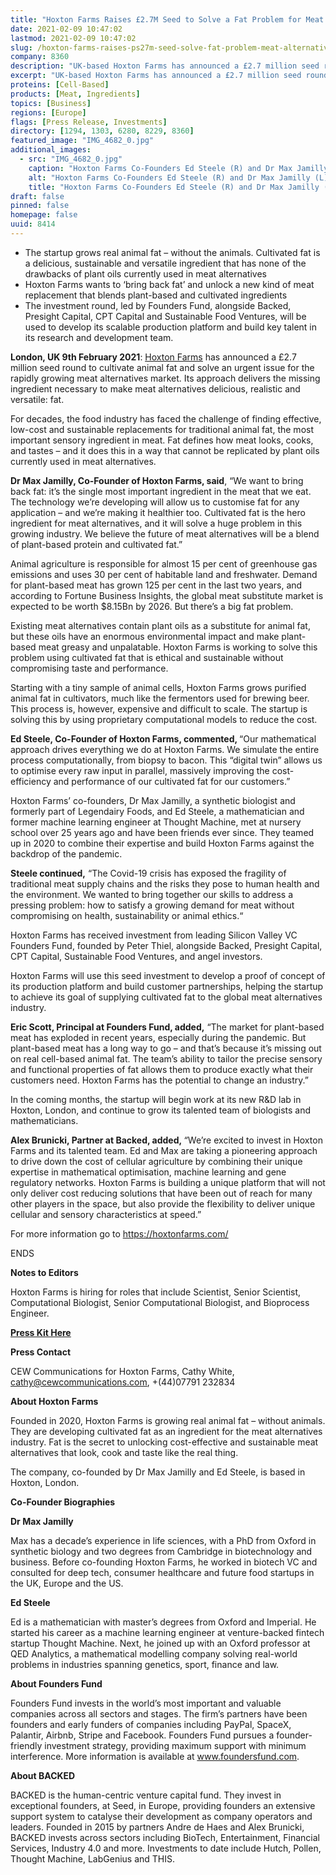 ```yaml
---
title: "Hoxton Farms Raises £2.7M Seed to Solve a Fat Problem for Meat Alternatives"
date: 2021-02-09 10:47:02
lastmod: 2021-02-09 10:47:02
slug: /hoxton-farms-raises-ps27m-seed-solve-fat-problem-meat-alternatives
company: 8360
description: "UK-based Hoxton Farms has announced a £2.7 million seed round to cultivate animal fat and solve an urgent issue for the rapidly growing meat alternatives market."
excerpt: "UK-based Hoxton Farms has announced a £2.7 million seed round to cultivate animal fat and solve an urgent issue for the rapidly growing meat alternatives market."
proteins: [Cell-Based]
products: [Meat, Ingredients]
topics: [Business]
regions: [Europe]
flags: [Press Release, Investments]
directory: [1294, 1303, 6280, 8229, 8360]
featured_image: "IMG_4682_0.jpg"
additional_images:
  - src: "IMG_4682_0.jpg"
    caption: "Hoxton Farms Co-Founders Ed Steele (R) and Dr Max Jamilly (L)"
    alt: "Hoxton Farms Co-Founders Ed Steele (R) and Dr Max Jamilly (L)"
    title: "Hoxton Farms Co-Founders Ed Steele (R) and Dr Max Jamilly (L)"
draft: false
pinned: false
homepage: false
uuid: 8414
---
```

<ul>
<li>The startup grows real animal fat – without the animals. Cultivated fat is a delicious, sustainable and versatile ingredient that has none of the drawbacks of plant oils currently used in meat alternatives</li>
<li>Hoxton Farms wants to ‘bring back fat’ and unlock a new kind of meat replacement that blends plant-based and cultivated ingredients</li>
<li>The investment round, led by Founders Fund, alongside Backed, Presight Capital, CPT Capital and Sustainable Food Ventures, will be used to develop its scalable production platform and build key talent in its research and development team.</li>
</ul>
<p><strong>London, UK 9th February 2021</strong>: <a href="https://hoxtonfarms.com/"><u>Hoxton Farms</u></a> has announced a £2.7 million seed round to cultivate animal fat and solve an urgent issue for the rapidly growing meat alternatives market. Its approach delivers the missing ingredient necessary to make meat alternatives delicious, realistic and versatile: fat.</p>
<p>For decades, the food industry has faced the challenge of finding effective, low-cost and sustainable replacements for traditional animal fat, the most important sensory ingredient in meat. Fat defines how meat looks, cooks, and tastes – and it does this in a way that cannot be replicated by plant oils currently used in meat alternatives.</p>
<p><strong>Dr Max Jamilly, Co-Founder of Hoxton Farms, said</strong>, “We want to bring back fat: it’s the single most important ingredient in the meat that we eat. The technology we’re developing will allow us to customise fat for any application – and we’re making it healthier too. Cultivated fat is the hero ingredient for meat alternatives, and it will solve a huge problem in this growing industry. We believe the future of meat alternatives will be a blend of plant-based protein and cultivated fat.”</p>
<p>Animal agriculture is responsible for almost 15 per cent of greenhouse gas emissions and uses 30 per cent of habitable land and freshwater. Demand for plant-based meat has grown 125 per cent in the last two years, and according to Fortune Business Insights, the global meat substitute market is expected to be worth $8.15Bn by 2026. But there’s a big fat problem.</p>
<p>Existing meat alternatives contain plant oils as a substitute for animal fat, but these oils have an enormous environmental impact and make plant-based meat greasy and unpalatable. Hoxton Farms is working to solve this problem using cultivated fat that is ethical and sustainable without compromising taste and performance.</p>
<p>Starting with a tiny sample of animal cells, Hoxton Farms grows purified animal fat in cultivators, much like the fermentors used for brewing beer. This process is, however, expensive and difficult to scale. The startup is solving this by using proprietary computational models to reduce the cost.</p>
<p><strong>Ed Steele, Co-Founder of Hoxton Farms, commented, </strong>“Our mathematical approach drives everything we do at Hoxton Farms. We simulate the entire process computationally, from biopsy to bacon. This “digital twin” allows us to optimise every raw input in parallel, massively improving the cost-efficiency and performance of our cultivated fat for our customers.”</p>
<p>Hoxton Farms’ co-founders, Dr Max Jamilly, a synthetic biologist and formerly part of Legendairy Foods, and Ed Steele, a mathematician and former machine learning engineer at Thought Machine, met at nursery school over 25 years ago and have been friends ever since. They teamed up in 2020 to combine their expertise and build Hoxton Farms against the backdrop of the pandemic.</p>
<p><strong>Steele continued,</strong> “The Covid-19 crisis has exposed the fragility of traditional meat supply chains and the risks they pose to human health and the environment. We wanted to bring together our skills to address a pressing problem: how to satisfy a growing demand for meat without compromising on health, sustainability or animal ethics.“</p>
<p>Hoxton Farms has received investment from leading Silicon Valley VC Founders Fund, founded by Peter Thiel, alongside Backed, Presight Capital, CPT Capital, Sustainable Food Ventures, and angel investors.</p>
<p>Hoxton Farms will use this seed investment to develop a proof of concept of its production platform and build customer partnerships, helping the startup to achieve its goal of supplying cultivated fat to the global meat alternatives industry.</p>
<p><strong>Eric Scott, Principal at Founders Fund, added,</strong> “The market for plant-based meat has exploded in recent years, especially during the pandemic. But plant-based meat has a long way to go – and that’s because it’s missing out on real cell-based animal fat. The team’s ability to tailor the precise sensory and functional properties of fat allows them to produce exactly what their customers need. Hoxton Farms has the potential to change an industry.”</p>
<p>In the coming months, the startup will begin work at its new R&D lab in Hoxton, London, and continue to grow its talented team of biologists and mathematicians.</p>
<p><strong>Alex Brunicki, Partner at Backed, added, </strong><em>“</em>We’re excited to invest in Hoxton Farms and its talented team. Ed and Max are taking a pioneering approach to drive down the cost of cellular agriculture by combining their unique expertise in mathematical optimisation, machine learning and gene regulatory networks. Hoxton Farms is building a unique platform that will not only deliver cost reducing solutions that have been out of reach for many other players in the space, but also provide the flexibility to deliver unique cellular and sensory characteristics at speed.”</p>
<p>For more information go to <a href="https://hoxtonfarms.com/"><u>https://hoxtonfarms.com/</u></a></p>
<p>ENDS</p>
<p><strong>Notes to Editors</strong></p>
<p>Hoxton Farms is hiring for roles that include Scientist, Senior Scientist, Computational Biologist, Senior Computational Biologist, and Bioprocess Engineer.</p>
<p><a href="https://drive.google.com/drive/folders/1DTJi1F9J4_1phALXNoCUnTV5AZEE-f29?usp=sharing"><strong><u>Press Kit Here</u></strong></a></p>
<p><strong>Press Contact</strong></p>
<p>CEW Communications for Hoxton Farms, Cathy White, <a href="mailto:cathy@cewcommunications.com"><u>cathy@cewcommunications.com</u></a>, +(44)07791 232834</p>
<p><strong>About Hoxton Farms</strong></p>
<p>Founded in 2020, Hoxton Farms is growing real animal fat – without animals. They are developing cultivated fat as an ingredient for the meat alternatives industry. Fat is the secret to unlocking cost-effective and sustainable meat alternatives that look, cook and taste like the real thing.</p>
<p>The company, co-founded by Dr Max Jamilly and Ed Steele, is based in Hoxton, London.</p>
<p><strong>Co-Founder Biographies</strong></p>
<p><strong>Dr Max Jamilly</strong></p>
<p>Max has a decade’s experience in life sciences, with a PhD from Oxford in synthetic biology and two degrees from Cambridge in biotechnology and business. Before co-founding Hoxton Farms, he worked in biotech VC and consulted for deep tech, consumer healthcare and future food startups in the UK, Europe and the US.</p>
<p><strong>Ed Steele</strong></p>
<p>Ed is a mathematician with master’s degrees from Oxford and Imperial. He started his career as a machine learning engineer at venture-backed fintech startup Thought Machine. Next, he joined up with an Oxford professor at QED Analytics, a mathematical modelling company solving real-world problems in industries spanning genetics, sport, finance and law.</p>
<p><strong>About Founders Fund</strong></p>
<p>Founders Fund invests in the world’s most important and valuable companies across all sectors and stages. The firm’s partners have been founders and early funders of companies including PayPal, SpaceX, Palantir, Airbnb, Stripe and Facebook. Founders Fund pursues a founder-friendly investment strategy, providing maximum support with minimum interference. More information is available at <a href="http://www.foundersfund.com/"><u>www.foundersfund.com</u></a>.</p>
<p><strong>About BACKED</strong></p>
<p>BACKED is the human-centric venture capital fund. They invest in exceptional founders, at Seed, in Europe, providing founders an extensive support system to catalyse their development as company operators and leaders. Founded in 2015 by partners Andre de Haes and Alex Brunicki, BACKED invests across sectors including BioTech, Entertainment, Financial Services, Industry 4.0 and more. Investments to date include Hutch, Pollen, Thought Machine, LabGenius and THIS.</p>
